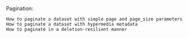 Pagination:


    How to paginate a dataset with simple page and page_size parameters
    How to paginate a dataset with hypermedia metadata
    How to paginate in a deletion-resilient manner
